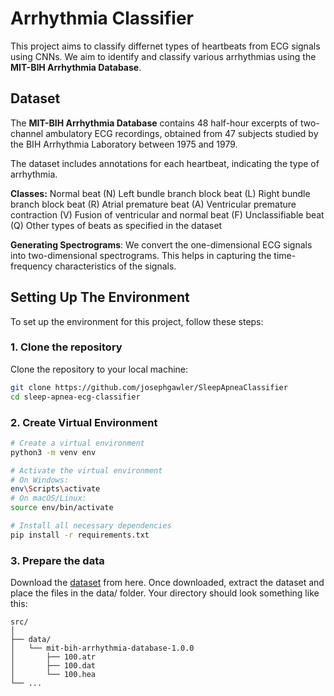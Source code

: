 # Arrhythmia Classifier

This project aims to classify differnet types of heartbeats from ECG signals using CNNs. We aim to identify and classify various arrhythmias using the **MIT-BIH Arrhythmia Database**.

## Dataset

The **MIT-BIH Arrhythmia Database** contains 48 half-hour excerpts of two-channel ambulatory ECG recordings, obtained from 47 subjects studied by the BIH Arrhythmia Laboratory between 1975 and 1979. 

The dataset includes annotations for each heartbeat, indicating the type of arrhythmia.

**Classes:**
Normal beat (N)
Left bundle branch block beat (L)
Right bundle branch block beat (R)
Atrial premature beat (A)
Ventricular premature contraction (V)
Fusion of ventricular and normal beat (F)
Unclassifiable beat (Q)
Other types of beats as specified in the dataset

**Generating Spectrograms**: We convert the one-dimensional ECG signals into two-dimensional spectrograms. This helps in capturing the time-frequency characteristics of the signals.


## Setting Up The Environment

To set up the environment for this project, follow these steps:

### 1. Clone the repository

Clone the repository to your local machine:

```bash
git clone https://github.com/josephgawler/SleepApneaClassifier
cd sleep-apnea-ecg-classifier
```

### 2. Create Virtual Environment

```bash
# Create a virtual environment
python3 -m venv env
```

```bash
# Activate the virtual environment
# On Windows:
env\Scripts\activate
# On macOS/Linux:
source env/bin/activate

# Install all necessary dependencies
pip install -r requirements.txt
```


### 3. Prepare the data

Download the [dataset](https://physionet.org/content/mitdb/1.0.0/) from here. Once downloaded, extract the dataset and place the files in the data/ folder. Your directory should look something like this:

```
src/
│
├── data/
│   └── mit-bih-arrhythmia-database-1.0.0
│       ├── 100.atr
│       ├── 100.dat
│       └── 100.hea
└── ...
```

